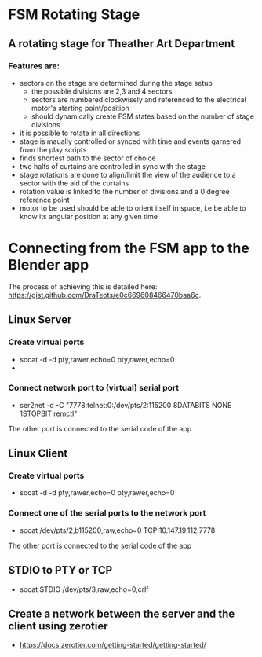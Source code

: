 # FSM Rotating Stage

## A rotating stage for Theather Art Department

### Features are:
- sectors on the stage are determined during the stage setup
  - the possible divisions are 2,3 and 4 sectors
  - sectors are numbered clockwisely and referenced to the electrical motor's starting point/position
  - should dynamically create FSM states based on the number of stage divisions 
- it is possible to rotate in all directions
- stage is maually controlled or synced with time and events garnered from the play scripts
- finds shortest path to the sector of choice
- two halfs of curtains are controlled in sync with the stage
- stage rotations are done to align/limit the view of the audience to a sector with the aid of the curtains
- rotation value is linked to the number of divisions and a 0 degree reference point
- motor to be used should be able to orient itself in space, i.e be able to know its angular position at any given time

# Connecting from the FSM app to the Blender app

The process of achieving this is detailed here: https://gist.github.com/DraTeots/e0c669608466470baa6c.

## Linux Server

### Create virtual ports
- socat -d -d pty,rawer,echo=0 pty,rawer,echo=0
- 
### Connect network port to (virtual) serial port
- ser2net -d -C "7778:telnet:0:/dev/pts/2:115200 8DATABITS NONE 1STOPBIT remctl"

The other port is connected to the serial code of the app

## Linux Client

### Create virtual ports
- socat -d -d pty,rawer,echo=0 pty,rawer,echo=0

### Connect one of the serial ports to the network port
- socat /dev/pts/2,b115200,raw,echo=0 TCP:10.147.19.112:7778

The other port is connected to the serial code of the app

## STDIO to PTY or TCP
- socat STDIO /dev/pts/3,raw,echo=0,crlf

## Create a network between the server and the client using zerotier
- https://docs.zerotier.com/getting-started/getting-started/

